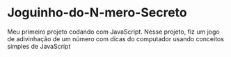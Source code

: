 # Joguinho-do-N-mero-Secreto
Meu primeiro projeto codando com JavaScript. Nesse projeto, fiz um jogo de adivinhação de um número com dicas do computador usando conceitos simples de JavaScript
